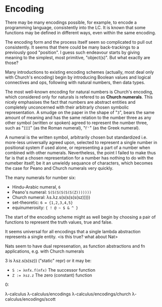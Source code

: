 # Encoding

There may be many encodings possible, for example, to encode a programming language, consistently into the LC. It is known that some functions may be defined in different ways, even within the same encoding.

The encoding form and the process itself seem so complicated to pull out consistently. It seems that there could be many back-trackings to a previously good "position". I guess such endeavour starts by giving meaning to the simplest, most primitive, "object(s)". But what exactly are those?

Many introductions to existing encoding schemes (actually, most deal only with Church's encoding) begin by introducing Boolean values and logical connectives and ops, following with natural numbers, then data types.

The most well-known encoding for natural numbers is Church's encoding, which considered only for naturals is refered to as **Church numerals**. This nicely emphasises the fact that numbers are abstract entities and completely unconcerned with their arbitrarly chosen symbolic representation. A smudge on the paper in the shape of "`3`", bears the same amount of meaning and has the same relation to the number three as any other symbol (written or spoken) agreed to represent the number three, such as "`III`" (as the Roman numeral), "`Γ'`" (as the Greek numeral).

A numeral is the written symbol, arbitrarily chosen but standardized i.e. more-less universally agreed upon, selected to represent a single number in positional system if used alone, or representing a part of a number when combined with other numerals. Nevertheless, the point I failed to make thus far is that a chosen representation for a number has nothing to do with the numeber itself; be it an unwieldy sequance of characters, which becomes the case for Peano and Church numerals very quickly.

The many numerals for number six:
- Hindu-Arabic numeral, `6`
- Peano's numeral: `S(S(S(S(S(S(Z)))))))`
- Church numeral: λs.λz.s(s(s(s(s(sz)))))
- set-theoretic: `6 = {1,2,3,4,5}`
- equinumerosity: `{ ! @ ~ $ & ^ }`



The start of the encoding scheme might as well begin by choosing a pair of functions to represent the truth values, true and false.

It seems universal for all encodings that a single lambda abstraction represents a single entity. <is this true? what about Nat> 

Nats seem to have dual represenation, as function abstractions and fn applications, e.g. with Church numerals

3 is λsz.s(s(sz)) ("static" repr) or it may be:
- `S := λnfx.f(nfx)` The successor function
- `Z := λsz.z`       The zero (constant) function

0:  



λ-calculus
λ-calculus/encodings
λ-calculus/encodings/church
λ-calculus/encodings/scott
